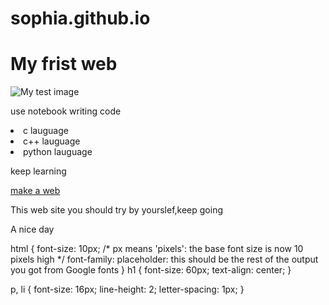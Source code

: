 # sophia.github.io
<!DOCTYPE html>
<html>
  <head>
    <meta charset="utf-8">
    <title>My test page</title>
    <link href="styles/style.css" rel="stylesheet" type="text/css">
    <link href='http://fonts.googleapis.com/css?family=Open+Sans' rel='stylesheet' type='text/css'>
  </head>
<h1>My frist web</h1> 
  <body>
    <img src="images/thumbnail.png" alt="My test image">
  </body>
</html> 
<p>use notebook writing code</p>
<yl>
	<li>c lauguage</li>
	<li>c++ lauguage</li>
	<li>python lauguage</li>
</yl>
<p>keep learning</p>
<a href="https://developer.mozilla.org/zh-TW/docs/Learn/Getting_started_with_the_web/HTML_basics">make a web</a>
<p>This web site you should try by yourslef,keep going</p>
<p>A nice day</p>

html {
  font-size: 10px; /* px means 'pixels': the base font size is now 10 pixels high  */
  font-family: placeholder: this should be the rest of the output you got from Google fonts
}
h1 {
  font-size: 60px;
  text-align: center;
}

p, li {
  font-size: 16px;
  line-height: 2;
  letter-spacing: 1px;
}
